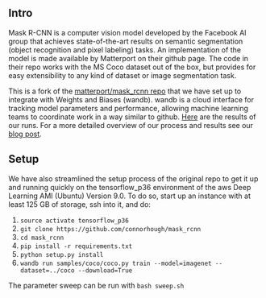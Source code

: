 ## Intro

Mask R-CNN is a computer vision model developed by the Facebook AI group that achieves state-of-the-art results on semantic segmentation (object recognition and pixel labeling) tasks. An implementation of the model is made available by Matterport on their github page. The code in their repo works with the MS Coco dataset out of the box, but provides for easy extensibility to any kind of dataset or image segmentation task.

This is a fork of the [matterport/mask_rcnn repo](github.com/matterport/mask-rcnn) that we have set up to integrate with Weights and Biases (wandb). wandb is a cloud interface for tracking model parameters and performance, allowing machine learning teams to coordinate work in a way similar to github. [Here](app.wandb.ai/trentwatson1/mask-rcnn) are the results of our runs. For a more detailed overview of our process and results see our [blog post](medium.com).

## Setup

We have also streamlined the setup process of the original repo to get it up and running quickly on the tensorflow_p36 environment of the aws Deep Learning AMI (Ubuntu) Version 9.0. To do so, start up an instance with at least 125 GB of storage, ssh into it, and do:

1. `source activate tensorflow_p36`
2. `git clone https://github.com/connorhough/mask_rcnn`
3. `cd mask_rcnn`
4. `pip install -r requirements.txt`
5. `python setup.py install`
6. `wandb run samples/coco/coco.py train --model=imagenet --dataset=../coco --download=True`

The parameter sweep can be run with `bash sweep.sh`

